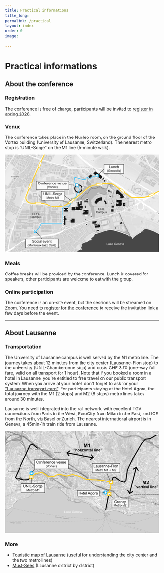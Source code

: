 ```yaml
---
title: Practical informations
title_long: 
permalink: /practical
layout: index
order: 0
image: 

---
```


# Practical informations

## About the conference

### Registration
The conference is free of charge, participants will be invited to [register in spring 2026](https://impresso.github.io/radio-and-newspapers-conference/registration).

### Venue
The conference takes place in the Nucleo room, on the ground floor of the Vortex building (University of Lausanne, Switzerland). The nearest metro stop is “UNIL-Sorge” on the M1 line (5-minute walk).

![Campus map](https://raw.githubusercontent.com/impresso/radio-and-newspapers-conference/refs/heads/main/images/campus_plan.png)

### Meals
Coffee breaks will be provided by the conference. Lunch is covered for speakers, other participants are welcome to eat with the group.

### Online participation

The conference is an on-site event, but the sessions will be streamed on Zoom. You need to [register for the conference](https://impresso.github.io/radio-and-newspapers-conference/registration) to receive the invitation link a few days before the event. 

<hr>

## About Lausanne

### Transportation
The University of Lausanne campus is well served by the M1 metro line. The journey takes about 12 minutes from the city center (Lausanne-Flon stop) to the university (UNIL-Chamberonne stop) and costs CHF 3.70 (one-way full fare, valid on all transport for 1 hour). Note that if you booked a room in a hotel in Lausanne, you're entitled to free travel on our public transport system! When you arrive at your hotel, don't forget to ask for your ["Lausanne transport card"](https://www.lausanne-tourisme.ch/en/lausanne-transport-card-and-more/). For participants staying at the Hotel Agora, the total journey with the M1 (2 stops) and M2 (8 stops) metro lines takes around 30 minutes.

Lausanne is well integrated into the rail network, with excellent TGV connections from Paris in the West, EuroCity from Milan in the East, and ICE from the North, via Basel or Zurich. The nearest international airport is in Geneva, a 45min-1h train ride from Lausanne. 

![Lausanne map](https://raw.githubusercontent.com/impresso/radio-and-newspapers-conference/refs/heads/main/images/lausanne_plan.png)

### More

* [Touristic map of Lausanne](https://issuu.com/jiempe/docs/lt_plan_ville_2023_bloca3_web_lmo?fr=xKAE9_zU1NQ) (useful for understanding the city center and the two metro lines)
* [Must-Sees](https://issuu.com/jiempe/docs/lt_incontournables_2023_en_web_dp?fr=xKAE9_zU1NQ) (Lausanne district by district)
